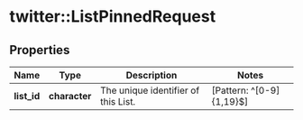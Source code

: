 # twitter::ListPinnedRequest


## Properties
Name | Type | Description | Notes
------------ | ------------- | ------------- | -------------
**list_id** | **character** | The unique identifier of this List. | [Pattern: ^[0-9]{1,19}$] 


